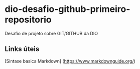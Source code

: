 # dio-desafio-github-primeiro-repositorio
Desafio de projeto sobre GIT/GITHUB da DIO

## Links úteis
[Sintaxe basica Markdown] (https://www.markdownguide.org/)

